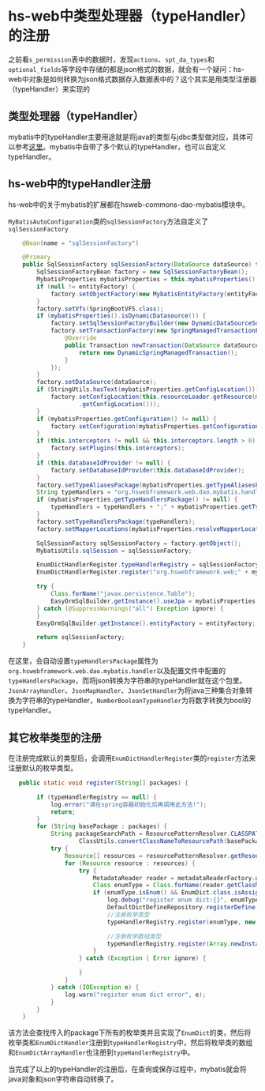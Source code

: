 # hs-web中类型处理器（typeHandler）的注册

之前看`s_permission`表中的数据时，发现`actions`、`spt_da_types`和`optional_fields`等字段中存储的都是json格式的数据，就会有一个疑问：hs-web中对象是如何转换为json格式数据存入数据表中的？这个其实是用类型注册器（typeHandler）来实现的

## 类型处理器（typeHandler）

mybatis中的typeHandler主要用途就是将java的类型与jdbc类型做对应，具体可以参考[这里](https://mybatis.org/mybatis-3/configuration.html#typeHandlers)。mybatis中自带了多个默认的typeHandler，也可以自定义typeHandler。

## hs-web中的typeHandler注册

hs-web中的关于mybatis的扩展都在hsweb-commons-dao-mybatis模块中。

`MyBatisAutoConfiguration`类的`sqlSessionFactory`方法自定义了`sqlSessionFactory`

```java
    @Bean(name = "sqlSessionFactory")

    @Primary
    public SqlSessionFactory sqlSessionFactory(DataSource dataSource) throws Exception {
        SqlSessionFactoryBean factory = new SqlSessionFactoryBean();
        MybatisProperties mybatisProperties = this.mybatisProperties();
        if (null != entityFactory) {
            factory.setObjectFactory(new MybatisEntityFactory(entityFactory));
        }
        factory.setVfs(SpringBootVFS.class);
        if (mybatisProperties().isDynamicDatasource()) {
            factory.setSqlSessionFactoryBuilder(new DynamicDataSourceSqlSessionFactoryBuilder());
            factory.setTransactionFactory(new SpringManagedTransactionFactory() {
                @Override
                public Transaction newTransaction(DataSource dataSource, TransactionIsolationLevel level, boolean autoCommit) {
                    return new DynamicSpringManagedTransaction();
                }
            });
        }
        factory.setDataSource(dataSource);
        if (StringUtils.hasText(mybatisProperties.getConfigLocation())) {
            factory.setConfigLocation(this.resourceLoader.getResource(mybatisProperties
                    .getConfigLocation()));
        }
        if (mybatisProperties.getConfiguration() != null) {
            factory.setConfiguration(mybatisProperties.getConfiguration());
        }
        if (this.interceptors != null && this.interceptors.length > 0) {
            factory.setPlugins(this.interceptors);
        }
        if (this.databaseIdProvider != null) {
            factory.setDatabaseIdProvider(this.databaseIdProvider);
        }
        factory.setTypeAliasesPackage(mybatisProperties.getTypeAliasesPackage());
        String typeHandlers = "org.hswebframework.web.dao.mybatis.handler";
        if (mybatisProperties.getTypeHandlersPackage() != null) {
            typeHandlers = typeHandlers + ";" + mybatisProperties.getTypeHandlersPackage();
        }
        factory.setTypeHandlersPackage(typeHandlers);
        factory.setMapperLocations(mybatisProperties.resolveMapperLocations());

        SqlSessionFactory sqlSessionFactory = factory.getObject();
        MybatisUtils.sqlSession = sqlSessionFactory;

        EnumDictHandlerRegister.typeHandlerRegistry = sqlSessionFactory.getConfiguration().getTypeHandlerRegistry();
        EnumDictHandlerRegister.register("org.hswebframework.web;" + mybatisProperties.getTypeHandlersPackage());

        try {
            Class.forName("javax.persistence.Table");
            EasyOrmSqlBuilder.getInstance().useJpa = mybatisProperties.isUseJpa();
        } catch (@SuppressWarnings("all") Exception ignore) {
        }
        EasyOrmSqlBuilder.getInstance().entityFactory = entityFactory;

        return sqlSessionFactory;
    }
```

在这里，会自动设置`typeHandlersPackage`属性为`org.hswebframework.web.dao.mybatis.handler`以及配置文件中配置的`typeHandlersPackage`，而将json转换为字符串的typeHandler就在这个包里。`JsonArrayHandler`、`JsonMapHandler`、`JsonSetHandler`为将java三种集合对象转换为字符串的typeHandler，`NumberBooleanTypeHandler`为将数字转换为bool的typeHandler。

## 其它枚举类型的注册

在注册完成默认的类型后，会调用`EnumDictHandlerRegister`类的`register`方法来注册默认的枚举类型。

```java
   public static void register(String[] packages) {

        if (typeHandlerRegistry == null) {
            log.error("请在spring容器初始化后再调用此方法!");
            return;
        }
        for (String basePackage : packages) {
            String packageSearchPath = ResourcePatternResolver.CLASSPATH_ALL_URL_PREFIX +
                    ClassUtils.convertClassNameToResourcePath(basePackage) + "/**/*.class";
            try {
                Resource[] resources = resourcePatternResolver.getResources(packageSearchPath);
                for (Resource resource : resources) {
                    try {
                        MetadataReader reader = metadataReaderFactory.getMetadataReader(resource);
                        Class enumType = Class.forName(reader.getClassMetadata().getClassName());
                        if (enumType.isEnum() && EnumDict.class.isAssignableFrom(enumType)) {
                            log.debug("register enum dict:{}", enumType);
                            DefaultDictDefineRepository.registerDefine(DefaultDictDefineRepository.parseEnumDict(enumType));
                            //注册枚举类型
                            typeHandlerRegistry.register(enumType, new EnumDictHandler(enumType));

                            //注册枚举数组类型
                            typeHandlerRegistry.register(Array.newInstance(enumType, 0).getClass(), new EnumDictArrayHandler(enumType));
                        }
                    } catch (Exception | Error ignore) {

                    }
                }
            } catch (IOException e) {
                log.warn("register enum dict error", e);
            }
        }
    }
```

该方法会查找传入的package下所有的枚举类并且实现了`EnumDict`的类，然后将枚举类和`EnumDictHandler`注册到`typeHandlerRegistry`中，然后将枚举类的数组和`EnumDictArrayHandler`也注册到`typeHandlerRegistry`中。

当完成了以上的typeHandler的注册后，在查询或保存过程中，mybatis就会将java对象和json字符串自动转换了。
